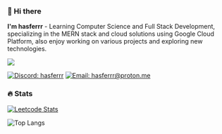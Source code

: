 ### 👋 Hi there

**I'm hasferrr** - Learning Computer Science and Full Stack Development, specializing in the MERN stack and cloud solutions using Google Cloud Platform, also enjoy working on various projects and exploring new technologies.

![](https://skillicons.dev/icons?i=ts,js,python,react,redux,nodejs,express,mongodb,graphql,gcp,prisma,docker,html,css)

<!-- [![LinkedIn](https://img.shields.io/badge/LinkedIn-%230077B5.svg?logo=linkedin&logoColor=white)](https://linkedin.com/in/username) -->
[![Discord: hasferrr](https://img.shields.io/badge/hasferrr-%237289DA.svg?logo=discord&logoColor=white)](https://discord.com/users/500610677384151051)
[![Email: hasferrr@proton.me](https://img.shields.io/badge/hasferrr@proton.me-%23D14836.svg?logo=gmail&logoColor=white)](mailto:hasferrr@proton.me)

### 🔥 Stats

[![Leetcode Stats](https://leetcard.jacoblin.cool/hasferrr?ext=contest)](https://leetcode.com/u/hasferrr)

![Top Langs](https://github-readme-stats.vercel.app/api/top-langs/?username=hasferrr&layout=compact&theme=radical&hide=racket,html,css)
